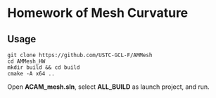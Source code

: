 # Homework of Mesh Curvature

## Usage

```
git clone https://github.com/USTC-GCL-F/AMMesh
cd AMMesh_HW
mkdir build && cd build
cmake -A x64 ..
```

Open **ACAM_mesh.sln**, select **ALL_BUILD** as launch project, and run.
